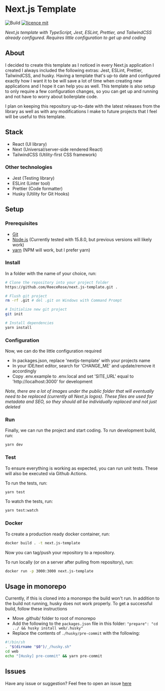 # Next.js Template

![Build](https://github.com/ReeceRose/next.js-template/workflows/Build/badge.svg?branch=main)
[![licence mit](https://img.shields.io/badge/licence-MIT-blue.svg?style=flat-square)](https://github.com/ReeceRose/next.js-template/blob/main/LICENSE)

*Next.js template with TypeScript, Jest, ESLint, Prettier, and TailwindCSS already configured. Requires little configuration to get up and coding*

## About

I decided to create this template as I noticed in every Next.js application I created I always included the following extras: Jest, ESLint, Prettier, TailwindCSS, and husky. Having a template that's up-to date and configured exactly how I want it to be will save a lot of time when creating new applications and I hope it can help you as well. This template is also setup to only require a few configuration changes, so you can get up and running and not have to worry about boilerplate code.

I plan on keeping this repository up-to-date with the latest releases from the library as well as with any modifications I make to future projects that I feel will be useful to this template.

## Stack

 - React (UI library)
 - Next (Universal/server-side rendered React)
 - TailwindCSS (Utility-first CSS framework)

### Other technologies

 - Jest (Testing library)
 - ESLint (Linter tool)
 - Prettier (Code formatter)
 - Husky (Utility for Git Hooks)

## Setup

### Prerequisites

 - [Git](https://git-scm.com/downloads)
 - [Node.js](https://nodejs.org/en/) (Currently tested with 15.8.0, but previous versions will likely work)
 - [yarn](https://classic.yarnpkg.com/en/docs/install/) (NPM will work, but I prefer yarn)

### Install

In a folder with the name of your choice, run:

```bash
# Clone the repository into your project folder
https://github.com/ReeceRose/next.js-template.git .

# Flush git project
rm -rf .git # del .git on Windows with Command Prompt

# Initialize new git project
git init

# Install dependencies
yarn install
```

### Configuration

Now, we can do the little configuration required

 - In packages.json, replace 'nextjs-template' with your projects name
 - In your IDE/text editor, search for 'CHANGE_ME' and update/remove it accordingly
 - Copy .env.example to .env.local and set 'SITE_URL' equal to 'http://localhost:3000' for development 

 *Note, there are a lot of images under the public folder that will eventually need to be replaced (currently all Next.js logos). These files are used for metadata and SEO, so they should all be individually replaced and not just deleted*

### Run

Finally, we can run the project and start coding. To run development build, run:

```bash
yarn dev
```

### Test

To ensure everything is working as expected, you can run unit tests. These will also be executed via Github Actions.

To run the tests, run:
```bash
yarn test
```

To watch the tests, run:
```bash
yarn test:watch
```

### Docker

To create a production ready docker container, run:
```bash
docker build . -t next.js-template
```

Now you can tag/push your repository to a repository.

To run locally (or on a server after pulling from repository), run:
```bash
docker run -p 3000:3000 next.js-template
```

## Usage in monorepo

Currently, if this is cloned into a monorepo the build won't run. In addition to the build not running, husky does not work properly. To get a successful build, follow these instructions

- Move .github/ folder to root of monorepo
- Add the following to the `packages.json` file in this folder: `"prepare": "cd ../ && husky install web/.husky"`
- Replace the contents of `./husky/pre-commit` with the following:

```bash
#!/bin/sh
. "$(dirname "$0")/_/husky.sh"
cd web
echo "[Husky] pre-commit" && yarn pre-commit
``` 

## Issues

Have any issue or suggestion? Feel free to open an issue [here](https://github.com/ReeceRose/next.js-template/issues/new)

